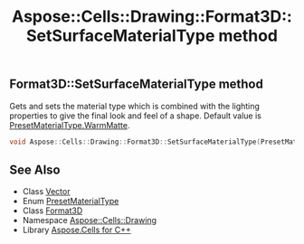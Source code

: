 ﻿---
title: Aspose::Cells::Drawing::Format3D::SetSurfaceMaterialType method
linktitle: SetSurfaceMaterialType
second_title: Aspose.Cells for C++ API Reference
description: 'Aspose::Cells::Drawing::Format3D::SetSurfaceMaterialType method. Gets and sets the material type which is combined with the lighting properties to give the final look and feel of a shape. Default value is PresetMaterialType.WarmMatte in C++.'
type: docs
weight: 900
url: /cpp/aspose.cells.drawing/format3d/setsurfacematerialtype/
---
## Format3D::SetSurfaceMaterialType method


Gets and sets the material type which is combined with the lighting properties to give the final look and feel of a shape. Default value is [PresetMaterialType.WarmMatte](../../presetmaterialtype/).

```cpp
void Aspose::Cells::Drawing::Format3D::SetSurfaceMaterialType(PresetMaterialType value)
```

## See Also

* Class [Vector](../../../aspose.cells/vector/)
* Enum [PresetMaterialType](../../presetmaterialtype/)
* Class [Format3D](../)
* Namespace [Aspose::Cells::Drawing](../../)
* Library [Aspose.Cells for C++](../../../)
